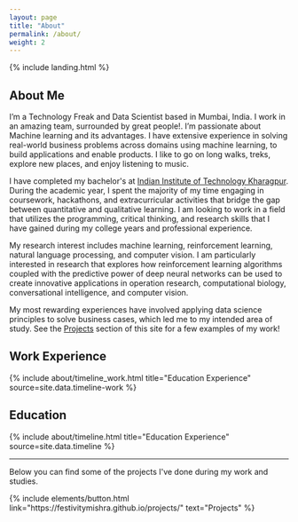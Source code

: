 ```yaml
---
layout: page
title: "About"
permalink: /about/
weight: 2
---
```


{% include landing.html %}

## **About Me**

 I’m a  Technology Freak and Data Scientist based in Mumbai, India. I work in an amazing team, surrounded by great people!. I’m passionate about Machine learning and its advantages. I have extensive experience in solving real-world business problems across domains using machine learning, to build applications and enable products. I like to go on long walks, treks, explore new places, and enjoy listening to music.

I have completed my bachelor's at [Indian Institute of  Technology Kharagpur](http://www.iitkgp.ac.in/). During the academic year, I spent the majority of my time engaging in coursework, hackathons, and extracurricular activities that bridge the gap between quantitative and qualitative learning. I am looking to work in a field that utilizes the programming, critical thinking, and research skills that I have gained during my college years and professional experience.

My research interest includes machine learning, reinforcement learning, natural language processing, and computer vision. I am particularly interested in research that explores how reinforcement learning algorithms coupled with the predictive power of deep neural networks can be used to create innovative applications in operation research, computational biology, conversational intelligence, and computer vision.

My most rewarding experiences have involved applying data science principles to solve business cases, which led me to my intended area of study. See the [Projects](https://festivitymishra.github.io/projects/) section of this site for a few examples of my work!<br> 


## **Work Experience**
<div class="row">
{% include about/timeline_work.html title="Education Experience" source=site.data.timeline-work %}
</div>



## **Education**
<div class="row">
{% include about/timeline.html title="Education Experience" source=site.data.timeline %}
</div>

---

Below you can find some of the projects I've done during my work and studies. 

<p class="text-center">
{% include elements/button.html link="https://festivitymishra.github.io/projects/" text="Projects" %}
</p>


<!-- # **Education**
<div class="row">
{% include about/timeline.html %}
</div> -->
